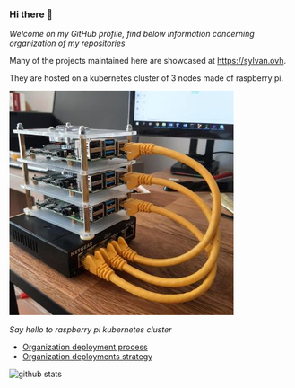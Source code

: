 ### Hi there 👋

*Welcome on my GitHub profile, find below information concerning organization of my repositories*

Many of the projects maintained here are showcased at https://sylvan.ovh.

They are hosted on a kubernetes cluster of 3 nodes made of raspberry pi.

![raspberry cluster hosting personal projects](docs/images/raspberry.jpg)

*Say hello to raspberry pi kubernetes cluster*

* [Organization deployment process](docs/deployment-process.md)
* [Organization deployments strategy](docs/deployment-strategy.md)

![github stats](https://github-readme-stats.vercel.app/api?username=sylvanld)
